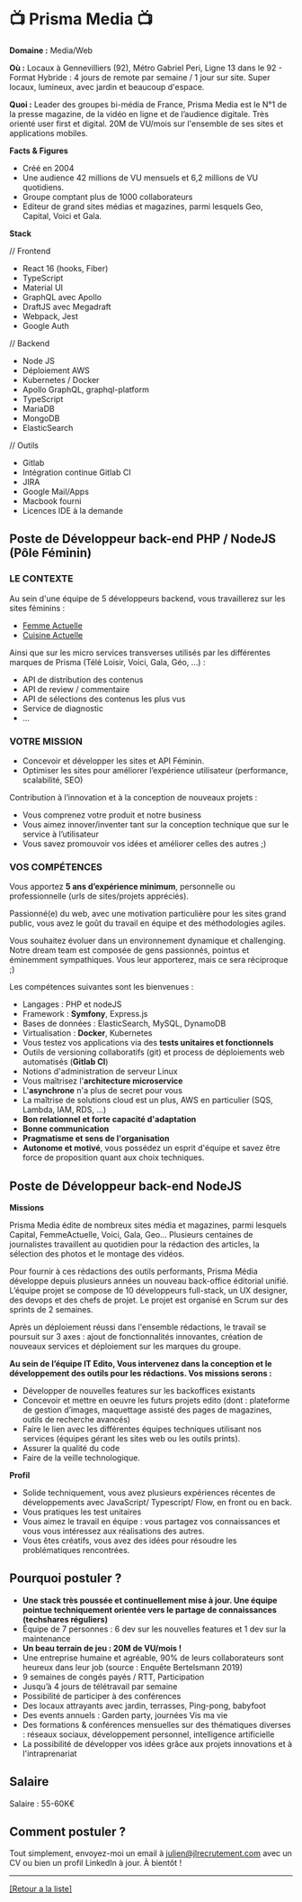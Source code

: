 # 📺 Prisma Media 📺

**Domaine :** Media/Web

**Où :** Locaux à Gennevilliers (92), Métro Gabriel Peri, Ligne 13 dans le 92 - Format Hybride : 4 jours de remote par semaine / 1 jour sur site. Super locaux, lumineux, avec jardin et beaucoup d'espace.

**Quoi :** Leader des groupes bi-média de France, Prisma Media est le N°1 de la presse magazine, de la vidéo en ligne et de l’audience digitale. Très orienté user first et digital. 20M de VU/mois sur l'ensemble de ses sites et applications mobiles.

**Facts & Figures**

* Créé en 2004
* Une audience 42 millions de VU mensuels et 6,2 millions de VU quotidiens.
* Groupe comptant plus de 1000 collaborateurs
* Editeur de grand sites médias et magazines, parmi lesquels Geo, Capital, Voici et Gala. 

**Stack**

// Frontend

* React 16 (hooks, Fiber)
* TypeScript
* Material UI
* GraphQL avec Apollo
* DraftJS avec Megadraft
* Webpack, Jest
* Google Auth

// Backend

* Node JS
* Déploiement AWS
* Kubernetes / Docker
* Apollo GraphQL, graphql-platform
* TypeScript
* MariaDB
* MongoDB
* ElasticSearch

// Outils

* Gitlab
* Intégration continue Gitlab CI
* JIRA
* Google Mail/Apps
* Macbook fourni
* Licences IDE à la demande

## Poste de Développeur back-end PHP / NodeJS (Pôle Féminin)

### LE CONTEXTE
Au sein d'une équipe de 5 développeurs backend, vous travaillerez sur les sites féminins :
* [Femme Actuelle](http://www.femmeactuelle.fr/)
* [Cuisine Actuelle](http://www.cuisineactuelle.fr/)

Ainsi que sur les micro services transverses utilisés par les différentes marques de Prisma (Télé Loisir, Voici, Gala, Géo, ...) :
* API de distribution des contenus
* API de review / commentaire
* API de sélections des contenus les plus vus
* Service de diagnostic
* ...

### VOTRE MISSION
* Concevoir et développer les sites et API Féminin.
* Optimiser les sites pour améliorer l’expérience utilisateur (performance, scalabilité, SEO)

Contribution à l’innovation et à la conception de nouveaux projets :
* Vous comprenez votre produit et notre business
* Vous aimez innover/inventer tant sur la conception technique que sur le service à l’utilisateur
* Vous savez promouvoir vos idées et améliorer celles des autres ;)

### VOS COMPÉTENCES
Vous apportez **5 ans d’expérience minimum**, personnelle ou professionnelle (urls de sites/projets appréciés).

Passionné(e) du web, avec une motivation particulière pour les sites grand public, vous avez le goût du travail en équipe et des méthodologies agiles.

Vous souhaitez évoluer dans un environnement dynamique et challenging. Notre dream team est composée de gens passionnés, pointus et éminemment sympathiques. Vous leur apporterez, mais ce sera réciproque ;)

Les compétences suivantes sont les bienvenues :

* Langages : PHP et nodeJS
* Framework : **Symfony**, Express.js
* Bases de données : ElasticSearch, MySQL, DynamoDB
* Virtualisation : **Docker**, Kubernetes
* Vous testez vos applications via des **tests unitaires et fonctionnels**
* Outils de versioning collaboratifs (git) et process de déploiements web automatisés (**Gitlab CI**)
* Notions d'administration de serveur Linux
* Vous maîtrisez l'**architecture microservice**
* L'**asynchrone** n'a plus de secret pour vous
* La maîtrise de solutions cloud est un plus, AWS en particulier (SQS, Lambda, IAM, RDS, ...)
* **Bon relationnel et forte capacité d'adaptation**
* **Bonne communication**
* **Pragmatisme et sens de l'organisation**
* **Autonome et motivé**, vous possédez un esprit d'équipe et savez être force de proposition quant aux choix techniques.

## Poste de Développeur back-end NodeJS

**Missions** 

Prisma Media édite de nombreux sites média et magazines, parmi lesquels Capital, FemmeActuelle, Voici, Gala, Geo… Plusieurs centaines de journalistes travaillent au quotidien pour la rédaction des articles, la sélection des photos et le montage des vidéos.

Pour fournir à ces rédactions des outils performants, Prisma Média développe depuis plusieurs années un nouveau back-office éditorial unifié. L’équipe projet se compose de 10 développeurs full-stack, un UX designer, des devops et des chefs de projet. Le projet est organisé en Scrum sur des sprints de 2 semaines.

Après un déploiement réussi dans l'ensemble rédactions, le travail se poursuit sur 3 axes : ajout de fonctionnalités innovantes, création de nouveaux services et déploiement sur les marques du groupe.

**Au sein de l’équipe IT Edito, Vous intervenez dans la conception et le développement des outils pour les rédactions. Vos missions serons :**

* Développer de nouvelles features sur les backoffices existants
* Concevoir et mettre en oeuvre les futurs projets edito (dont : plateforme de gestion d’images, maquettage assisté des pages de magazines, outils de recherche avancés)
* Faire le lien avec les différentes équipes techniques utilisant nos services (équipes gérant les sites web ou les outils prints).
* Assurer la qualité du code
* Faire de la veille technologique.

**Profil** 

* Solide techniquement, vous avez plusieurs expériences récentes de développements avec JavaScript/ Typescript/ Flow, en front ou en back. 
* Vous pratiques les test unitaires
* Vous aimez le travail en équipe : vous partagez vos connaissances et vous vous intéressez aux réalisations des autres. 
* Vous êtes créatifs, vous avez des idées pour résoudre les problématiques rencontrées. 



## Pourquoi postuler ?

* **Une stack très poussée et continuellement mise à jour. Une équipe pointue techniquement orientée vers le partage de connaissances (techshares réguliers)**
* Équipe de 7 personnes : 6 dev sur les nouvelles features et 1 dev sur la maintenance
* **Un beau terrain de jeu : 20M de VU/mois !**
* Une entreprise humaine et agréable, 90% de leurs collaborateurs sont heureux dans leur job (source : Enquête Bertelsmann 2019)
* 9 semaines de congés payés / RTT, Participation
* Jusqu’à 4 jours de télétravail par semaine
* Possibilité de participer à des conférences
* Des locaux attrayants avec jardin, terrasses, Ping-pong, babyfoot
* Des events annuels : Garden party, journées Vis ma vie
* Des formations & conférences mensuelles sur des thématiques diverses : réseaux sociaux, développement personnel, intelligence artificielle
* La possibilité de développer vos idées grâce aux projets innovations et à l'intraprenariat


## Salaire

Salaire : 55-60K€

## Comment postuler ?

Tout simplement, envoyez-moi un email à julien@jlrecrutement.com avec un CV ou bien un profil LinkedIn à jour. À bientôt ! 


----
<a href="https://github.com/jlondiche/job-board-php/blob/master/README.md">[Retour a la liste]</a>